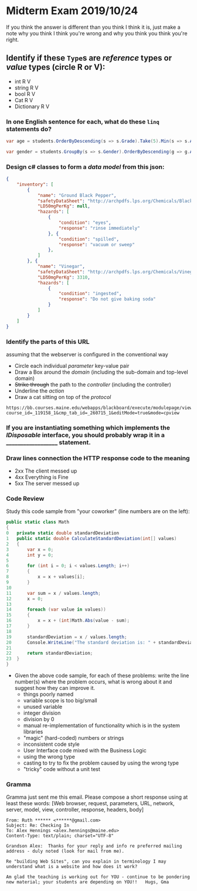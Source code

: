 # Midterm Exam 2019/10/24
If you think the answer is different than you think I think it is, just make a note why you think I think you're wrong and why you think you think you're right.

## Identify if these `Type`s are *reference* types or *value* types (circle R or V):
  * int			R	V
  * string		R	V
  * bool		R	V
  * Cat			R	V
  * Dictionary<int>	R	V
  
### In one English sentence for each, what do these `linq` statements do?
```c#
var age = students.OrderByDescending(s => s.Grade).Take(5).Min(s => s.Age);
```


```c#
var gender = students.GroupBy(s => s.Gender).OrderByDescending(g => g.Average(s => s.Grade)).First().Key;
```


### Design c# classes to form a *data model* from this json:
```json
{
    "inventory": [
        {
            "name": "Ground Black Pepper",
            "safetyDataSheet": "http://archpdfs.lps.org/Chemicals/Black_pepper.pdf",
            "LD50mgPerKg": null,
            "hazards": [
                {
                    "condition": "eyes",
                    "response": "rinse immediately"
                }, {
                    "condition": "spilled",
                    "response": "vacuum or sweep"
                },
            ]
        }, {
            "name": "Vinegar",
            "safetyDataSheet": "http://archpdfs.lps.org/Chemicals/Vinegar.pdf",
            "LD50mgPerKg": 3310,
            "hazards": [
                {
                    "condition": "ingested",
                    "response": "Do not give baking soda"
                }
            ]
        }
    ]
}
```
























### Identify the parts of this URL
assuming that the webserver is configured in the conventional way
* Circle each individual *parameter* key-value pair
* Draw a Box around the *domain* (including the sub-domain and top-level domain)
* ~~Strike through~~ the path to the *controller* (including the controller)
* Underline the *action*
* Draw a cat sitting on top of the *protocol*


```
https://bb.courses.maine.edu/webapps/blackboard/execute/modulepage/view?course_id=_119158_1&cmp_tab_id=_260715_1&editMode=true&mode=cpview
```


### If you are instantiating something which implements the *IDisposable* interface, you should probably wrap it in a __________________ statement.

### Draw lines connection the HTTP response code to the meaning
* 2xx		The client messed up
* 4xx		Everything is Fine
* 5xx		The server messed up

### Code Review
Study this code sample from "your coworker" (line numbers are on the left):
```c#
public static class Math
{
0	private static double standardDeviation
1	public static double CalculateStandardDeviation(int[] values)
2	{
3		var x = 0;
4		int y = 0;
5
6		for (int i = 0; i < values.Length; i++)
7		{
8			x = x + values[i];
9		}
10
11		var sum = x / values.length;
12		x = 0;
13
14		foreach (var value in values))
15		{
16			x = x + (int)Math.Abs(value - sum);
17		}
18
19		standardDeviation = x / values.length;
20		Console.WriteLine("The standard deviation is: " + standardDeviation);
21
22		return standardDeviation;
23	}
}
```
* Given the above code sample, for each of these problems: write the line number(s) where the problem occurs, what is wrong about it and suggest how they can improve it.
  * things poorly named
  * variable scope is too big/small
  * unused variable
  * integer division
  * division by 0
  * manual re-implementation of functionality which is in the system libraries
  * "magic" (hard-coded) numbers or strings
  * inconsistent code style
  * User Interface code mixed with the Business Logic
  * using the wrong type
  * casting to try to fix the problem caused by using the wrong type
  * "tricky" code without a unit test






### Gramma
Gramma just sent me this email. Please compose a short response using at least these words:
[Web browser, request, parameters, URL, network, server, model, view, controller, response, headers, body]
```
From: Ruth ****** <******@gmail.com>
Subject: Re: Checking In
To: Alex Hennings <alex.hennings@maine.edu>
Content-Type: text/plain; charset="UTF-8"

Grandson Alex:  Thanks for your reply and info re preferred mailing address - duly noted (look for mail from me).

Re "building Web Sites", can you explain in terminology I may understand what is a website and how does it work?

Am glad the teaching is working out for YOU - continue to be pondering new material; your students are depending on YOU!!   Hugs, Gma
```